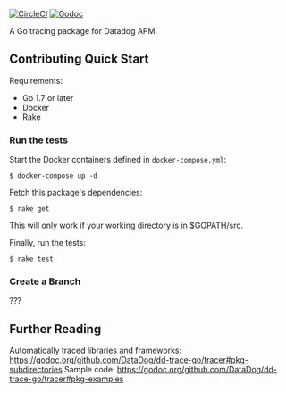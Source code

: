 [![CircleCI](https://circleci.com/gh/DataDog/dd-trace-go/tree/master.svg?style=svg)](https://circleci.com/gh/DataDog/dd-trace-go/tree/master)
[![Godoc](http://img.shields.io/badge/godoc-reference-blue.svg?style=flat)](https://godoc.org/github.com/DataDog/dd-trace-go/tracer)

A Go tracing package for Datadog APM.

## Contributing Quick Start

Requirements:

* Go 1.7 or later
* Docker
* Rake

### Run the tests

Start the Docker containers defined in `docker-compose.yml`:

```
$ docker-compose up -d
```

Fetch this package's dependencies:

```
$ rake get
```

This will only work if your working directory is in $GOPATH/src.

Finally, run the tests:

```
$ rake test
```

### Create a Branch

???

## Further Reading

Automatically traced libraries and frameworks: https://godoc.org/github.com/DataDog/dd-trace-go/tracer#pkg-subdirectories
Sample code: https://godoc.org/github.com/DataDog/dd-trace-go/tracer#pkg-examples

